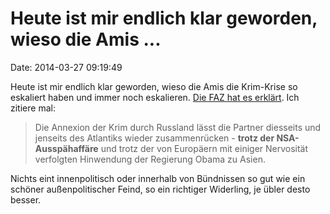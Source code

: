 Heute ist mir endlich klar geworden, wieso die Amis \...
========================================================

Date: 2014-03-27 09:19:49

Heute ist mir endlich klar geworden, wieso die Amis die Krim-Krise so
eskaliert haben und immer noch eskalieren. [Die FAZ hat es
erklärt](http://www.faz.net/-gq5-7nr32). Ich zitiere mal:

> Die Annexion der Krim durch Russland lässt die Partner diesseits und
> jenseits des Atlantiks wieder zusammenrücken - **trotz der
> NSA-Ausspähaffäre** und trotz der von Europäern mit einiger Nervosität
> verfolgten Hinwendung der Regierung Obama zu Asien.

Nichts eint innenpolitisch oder innerhalb von Bündnissen so gut wie ein
schöner außenpolitischer Feind, so ein richtiger Widerling, je übler
desto besser.
